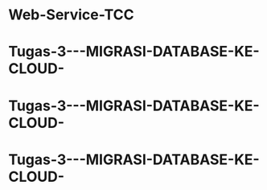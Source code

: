 # Web-Service-TCC

# Tugas-3---MIGRASI-DATABASE-KE-CLOUD-
# Tugas-3---MIGRASI-DATABASE-KE-CLOUD-
# Tugas-3---MIGRASI-DATABASE-KE-CLOUD-

